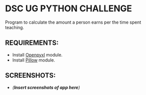 # DSC UG PYTHON CHALLENGE

Program to calculate the amount a person earns per
the time spent teaching.

## REQUIREMENTS:
- Install [Openpyxl](https://pypi.org/project/openpyxl/) module.
- Install [Pillow](https://pypi.org/project/Pillow/) module.

## SCREENSHOTS:
- *(**Insert screenshots of app here**)*